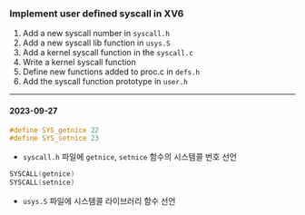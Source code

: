 ### Implement user defined syscall in XV6

1. Add a new syscall number in `syscall.h`
2. Add a new syscall lib function in `usys.S`
3. Add a kernel syscall function in the `syscall.c`
4. Write a kernel syscall function
5. Define new functions added to proc.c in `defs.h`
6. Add the syscall function prototype in `user.h`
---
#### 2023-09-27
```c
#define SYS_getnice 22
#define SYS_setnice 23
```
- `syscall.h` 파일에 `getnice`, `setnice` 함수의 시스템콜 번호 선언

```c
SYSCALL(getnice)
SYSCALL(setnice)
```
- `usys.S` 파일에 시스템콜 라이브러리 함수 선언



